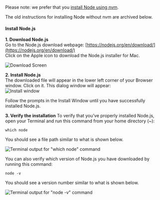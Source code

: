 Please note: we prefer that you [install Node using nvm](https://github.com/creationix/nvm#installation).

The old instructions for installing Node without nvm are archived below.

#### Install Node.js

**1. Download Node.js**  
Go to the Node.js download webpage: [https://nodejs.org/en/download/](https://nodejs.org/en/download/)  
Click on the Apple icon to download the Node.js installer for Mac.

![Download Screen](/node-js/images/download-screen.jpg?raw=true)

**2. Install Node.js**  
The downloaded file will appear in the lower left corner of your Browser window. Click on it. This dialog window will appear:  
![Install window](/node-js/images/install-window.jpg?raw=true)

Follow the prompts in the Install Window until you have successfully installed Node.js.

**3. Verify the installation**
To verify that you’ve properly installed Node.js, open your Terminal and run this command from your home directory (~):

`which node`

You should see a file path similar to what is shown below.

![Terminal output for "which node" command](/node-js/images/which-node.jpg?raw=true)

You can also verify which version of Node.js you have downloaded by running this command:

`node -v`

You should see a version number similar to what is shown below.

![Terminal output for "node -v" command](/node-js/images/node-v.jpg?raw=true)
